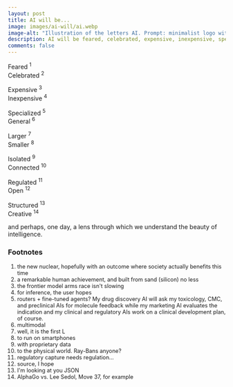 ```yaml
---
layout: post
title: AI will be...
image: images/ai-will/ai.webp
image-alt: "Illustration of the letters AI. Prompt: minimalist logo with the letters 'AI' in a clean, modern, bold, sans-serif font, using a limited color palette, scalable and legible, simple and straightforward"
description: AI will be feared, celebrated, expensive, inexpensive, specialized, general, larger, smaller, isolated, connected, regulated, open, structured, and creative. Here are a few thoughts on how.
comments: false
---
```


Feared <sup>1</sup><br />
Celebrated <sup>2</sup>

Expensive <sup>3</sup><br />
Inexpensive <sup>4</sup>

Specialized <sup>5</sup><br />
General <sup>6</sup>

Larger <sup>7</sup><br />
Smaller <sup>8</sup>

Isolated <sup>9</sup><br />
Connected <sup>10</sup>

Regulated <sup>11</sup><br />
Open <sup>12</sup>

Structured <sup>13</sup><br />
Creative <sup>14</sup>

and perhaps, one day, a lens through which we understand the beauty of intelligence.

### Footnotes

<ol style="font-size: 0.9em">
<li>the new nuclear, hopefully with an outcome where society actually benefits this time</li>
<li>a remarkable human achievement, and built from sand (silicon) no less</li>
<li>the frontier model arms race isn't slowing</li>
<li>for inference, the user hopes</li>
<li>routers + fine-tuned agents? My drug discovery AI will ask my toxicology, CMC, and preclinical AIs for molecule feedback while my marketing AI evaluates the indication and my clinical and regulatory AIs work on a clinical development plan, of course.</li>
<li>multimodal</li>
<li>well, it is the first L</li>
<li>to run on smartphones</li>
<li>with proprietary data</li>
<li>to the physical world. Ray-Bans anyone?</li>
<li>regulatory capture needs regulation...</li>
<li>source, I hope</li>
<li>I'm looking at you JSON</li>
<li>AlphaGo vs. Lee Sedol, Move 37, for example</li>
</ol>
